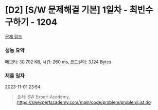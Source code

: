 # [D2] [S/W 문제해결 기본] 1일차 - 최빈수 구하기 - 1204 

[문제 링크](https://swexpertacademy.com/main/code/problem/problemDetail.do?contestProbId=AV13zo1KAAACFAYh) 

### 성능 요약

메모리: 30,792 KB, 시간: 260 ms, 코드길이: 3,124 Bytes

### 제출 일자

2023-11-01 23:54



> 출처: SW Expert Academy, https://swexpertacademy.com/main/code/problem/problemList.do